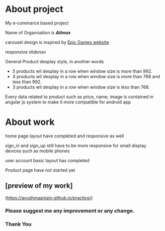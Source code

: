 # About project

My e-commarce based project

Name of Organisation is ***Ailmax***

carousel design is inspired by [Epic Games website](https://www.epicgames.com/store/en-US/)

responsive slidenav

General Product desplay style, in another words 
- 5 products wil desplay in a row when window size is more than 992.
- 4 products wil desplay in a row when window size is more than 768 and less than 992.
- 3 products wil desplay in a row when window size is less than 768.

Every data related to product such as price, name, image is contained in angular js system to make it more compatible for android app

# About work

home page layout have completed and responsive as well

sign_in and sign_up still have to be more responsive for small display devices such as mobile phones

user account basic layout has completed

Product page have not started yet

## [preview of my work]
(https://ayushmaanjain.github.io/practice/)

### Please suggest me any improvement or any change.

### Thank You
